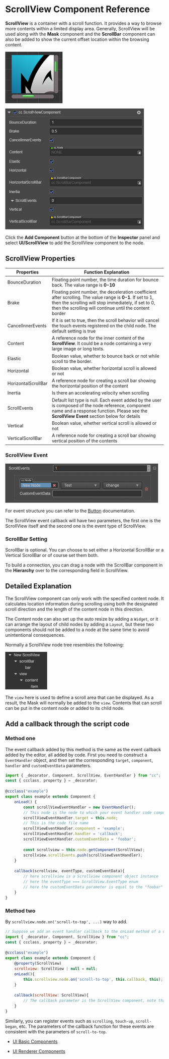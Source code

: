 # ScrollView Component Reference

__ScrollView__ is a container with a scroll function. It provides a way to browse more contents within a limited display area. Generally, ScrollView will be used along with the __Mask__ component and the __ScrollBar__ component can also be added to show the current offset location within the browsing content.

![scrollview-content](scroll/scrollview-content.png)

![scrollview-inspector](scroll/scrollview-inspector.png)

Click the __Add Component__ button at the bottom of the __Inspector__ panel and select __UI/ScrollView__ to add the ScrollView component to the node.

## ScrollView Properties

| Properties           | Function Explanation  |
| --------------       | -----------           |
| BounceDuration       | Floating point number, the time duration for bounce back. The value range is __0-10__ |
| Brake                | Floating point number, the deceleration coefficient after scrolling. The value range is __0-1__. If set to 1, then the scrolling will stop immediately, if set to 0, then the scrolling will continue until the content border |
| CancelInnerEvents    | If it is set to true, then the scroll behavior will cancel the touch events registered on the child node. The default setting is true |
| Content              | A reference node for the inner content of the __ScrollView__. It could be a node containing a very large image or long texts. |
| Elastic              | Boolean value, whether to bounce back or not while scroll to the border. |
| Horizontal           | Boolean value, whether horizontal scroll is allowed or not |
| HorizontalScrollBar  | A reference node for creating a scroll bar showing the horizontal position of the content      |
| Inertia              | Is there an accelerating velocity when scrolling   |
| ScrollEvents         | Default list type is null. Each event added by the user is composed of the node reference, component name and a response function. Please see the __ScrollView Event__ section below for details     |
| Vertical             | Boolean value, whether vertical scroll is allowed or not |
| VerticalScrollBar    | A reference node for creating a scroll bar showing vertical position of the contents  |

### ScrollView Event

![scrollview-event](scroll/scrollview-event.png)

For event structure you can refer to the [Button](./button.md) documentation.

The ScrollView event callback will have two parameters, the first one is the ScrollView itself and the second one is the event type of ScrollView.

### ScrollBar Setting

ScrollBar is optional. You can choose to set either a Horizontal ScrollBar or a Vertical ScrollBar or of course set them both.

To build a connection, you can drag a node with the ScrollBar component in the __Hierarchy__ over to the corresponding field in ScrollView.

## Detailed Explanation

The ScrollView component can only work with the specified content node. It calculates location information during scrolling using both the designated scroll direction and the length of the content node in this direction.

The Content node can also set up the auto resize by adding a `Widget`, or it can arrange the layout of child nodes by adding a `Layout`, but these two components should not be added to a node at the same time to avoid unintentional consequences.

Normally a ScrollView node tree resembles the following:

![scrollview-hierarchy](scroll/scrollview-hierarchy.png)

The `view` here is used to define a scroll area that can be displayed. As a result, the Mask will normally be added to the `view`. Contents that can scroll can be put in the content node or added to its child node.

## Add a callback through the script code

### Method one

The event callback added by this method is the same as the event callback added by the editor, all added by code. First you need to construct a `EventHandler` object, and then set the corresponding `target`, `component`, `handler` and `customEventData` parameters.

```ts
import { _decorator, Component, ScrollView, EventHandler } from "cc";
const { ccclass, property } = _decorator;

@ccclass("example")
export class example extends Component {
    onLoad() {
        const scrollViewEventHandler = new EventHandler();
        // This node is the node to which your event handler code component belongs
        scrollViewEventHandler.target = this.node;
        // This is the code file name
        scrollViewEventHandler.component = 'example';
        scrollViewEventHandler.handler = 'callback';
        scrollViewEventHandler.customEventData = 'foobar';

        const scrollview = this.node.getComponent(ScrollView);
        scrollview.scrollEvents.push(scrollViewEventHandler);
    }

    callback(scrollview, eventType, customEventData){
        // here scrollview is a Scrollview component object instance
        // here the eventType === ScrollView.EventType enum
        // here the customEventData parameter is equal to the "foobar" you set before
    }
}
```

### Method two

By `scrollview.node.on('scroll-to-top', ...)` way to add.

```js
// Suppose we add an event handler callback to the onLoad method of a component and handle the event in the callback function:
import { _decorator, Component, ScrollView } from "cc";
const { ccclass, property } = _decorator;

@ccclass("example")
export class example extends Component {
    @property(ScrollView)
    scrollview: ScrollView | null = null;
    onLoad(){
        this.scrollview.node.on('scroll-to-top', this.callback, this);
    }

    callback(scrollView: ScrollView){
        // The callback parameter is the ScrollView component, note that events registered this way cannot pass customEventData.
    }
}
```

Similarly, you can register events such as `scrolling`, `touch-up`, `scroll-began`, etc. The parameters of the callback function for these events are consistent with the parameters of `scroll-to-top`.

- [UI Basic Components](base-component.md)

- [UI Renderer Components](render-component.md)
